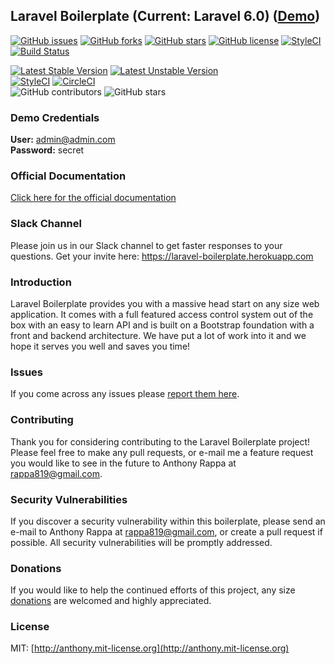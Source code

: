 ## Laravel Boilerplate (Current: Laravel 6.0) ([Demo](http://134.209.123.206/))

[![GitHub issues](https://img.shields.io/github/issues/highwooddesign/laravel6-deskit)](https://github.com/highwooddesign/laravel6-deskit/issues)
[![GitHub forks](https://img.shields.io/github/forks/highwooddesign/laravel6-deskit)](https://github.com/highwooddesign/laravel6-deskit/network)
[![GitHub stars](https://img.shields.io/github/stars/highwooddesign/laravel6-deskit)](https://github.com/highwooddesign/laravel6-deskit/stargazers)
[![GitHub license](https://img.shields.io/github/license/highwooddesign/laravel6-deskit)](https://github.com/highwooddesign/laravel6-deskit)
[![StyleCI](https://github.styleci.io/repos/223236698/shield?branch=master)](https://github.styleci.io/repos/223236698)
[![Build Status](https://travis-ci.com/highwooddesign/laravel6-deskit.svg?branch=master)](https://travis-ci.com/highwooddesign/laravel6-deskit)


[![Latest Stable Version](https://poser.pugx.org/rappasoft/laravel-boilerplate/v/stable)](https://packagist.org/packages/rappasoft/laravel-boilerplate)
[![Latest Unstable Version](https://poser.pugx.org/rappasoft/laravel-boilerplate/v/unstable)](https://packagist.org/packages/rappasoft/laravel-boilerplate) 
<br/>
[![StyleCI](https://styleci.io/repos/30171828/shield?style=plastic)](https://styleci.io/repos/30171828/shield?style=plastic)
[![CircleCI](https://circleci.com/gh/rappasoft/laravel-boilerplate/tree/master.svg?style=svg)](https://circleci.com/gh/rappasoft/laravel-boilerplate/tree/master)
<br/>
![GitHub contributors](https://img.shields.io/github/contributors/rappasoft/laravel-boilerplate.svg)
![GitHub stars](https://img.shields.io/github/stars/rappasoft/laravel-boilerplate.svg?style=social)

### Demo Credentials

**User:** admin@admin.com  
**Password:** secret

### Official Documentation

[Click here for the official documentation](http://laravel-boilerplate.com)

### Slack Channel

Please join us in our Slack channel to get faster responses to your questions. Get your invite here: https://laravel-boilerplate.herokuapp.com

### Introduction

Laravel Boilerplate provides you with a massive head start on any size web application. It comes with a full featured access control system out of the box with an easy to learn API and is built on a Bootstrap foundation with a front and backend architecture. We have put a lot of work into it and we hope it serves you well and saves you time!

### Issues

If you come across any issues please [report them here](https://github.com/rappasoft/laravel-boilerplate/issues).

### Contributing

Thank you for considering contributing to the Laravel Boilerplate project! Please feel free to make any pull requests, or e-mail me a feature request you would like to see in the future to Anthony Rappa at rappa819@gmail.com.

### Security Vulnerabilities

If you discover a security vulnerability within this boilerplate, please send an e-mail to Anthony Rappa at rappa819@gmail.com, or create a pull request if possible. All security vulnerabilities will be promptly addressed.

### Donations

If you would like to help the continued efforts of this project, any size [donations](https://www.paypal.com/cgi-bin/webscr?cmd=_donations&business=JJWUZ4E9S9SFG&lc=US&item_name=Laravel%205%20Boilerplate&currency_code=USD&bn=PP%2dDonationsBF%3abtn_donateCC_LG%2egif%3aNonHosted) are welcomed and highly appreciated.

### License

MIT: [http://anthony.mit-license.org](http://anthony.mit-license.org)
